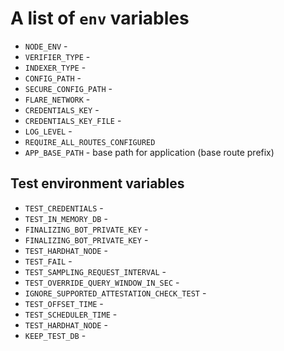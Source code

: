 # A list of `env` variables

- `NODE_ENV` -
- `VERIFIER_TYPE` -
- `INDEXER_TYPE` -
- `CONFIG_PATH` -
- `SECURE_CONFIG_PATH` -
- `FLARE_NETWORK` -
- `CREDENTIALS_KEY` -
- `CREDENTIALS_KEY_FILE` -
- `LOG_LEVEL` -
- `REQUIRE_ALL_ROUTES_CONFIGURED`
- `APP_BASE_PATH` - base path for application (base route prefix)

## Test environment variables

- `TEST_CREDENTIALS` - 
- `TEST_IN_MEMORY_DB` -
- `FINALIZING_BOT_PRIVATE_KEY` -
- `FINALIZING_BOT_PRIVATE_KEY` -
- `TEST_HARDHAT_NODE` -
- `TEST_FAIL` -
- `TEST_SAMPLING_REQUEST_INTERVAL` -
- `TEST_OVERRIDE_QUERY_WINDOW_IN_SEC` -
- `IGNORE_SUPPORTED_ATTESTATION_CHECK_TEST` -
- `TEST_OFFSET_TIME` -
- `TEST_SCHEDULER_TIME` -
- `TEST_HARDHAT_NODE` -
- `KEEP_TEST_DB` - 